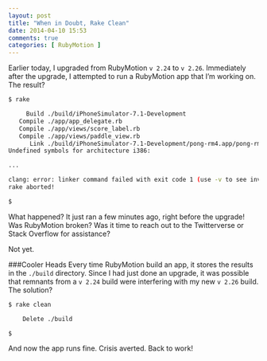 ```yaml
---
layout: post
title: "When in Doubt, Rake Clean"
date: 2014-04-10 15:53
comments: true
categories: [ RubyMotion ]
---
```

Earlier today, I upgraded from RubyMotion `v 2.24` to `v 2.26`. Immediately after the upgrade, I attempted to run a RubyMotion app that I’m working on. The result?

```bash
$ rake

     Build ./build/iPhoneSimulator-7.1-Development
   Compile ./app/app_delegate.rb
   Compile ./app/views/score_label.rb
   Compile ./app/views/paddle_view.rb
      Link ./build/iPhoneSimulator-7.1-Development/pong-rm4.app/pong-rm4
Undefined symbols for architecture i386:

...

clang: error: linker command failed with exit code 1 (use -v to see invocation)
rake aborted!

$  

```

What happened? It just ran a few minutes ago, right before the upgrade! Was RubyMotion broken? Was it time to reach out to the Twitterverse or Stack Overflow for assistance?

Not yet.

<!--more-->

###Cooler Heads
Every time RubyMotion build an app, it stores the results in the `./build` directory. Since I had just done an upgrade, it was possible that remnants from a `v 2.24` build were interfering with my new `v 2.26` build. The solution?


```bash
$ rake clean

    Delete ./build

$  
```

And now the app runs fine. Crisis averted. Back to work!
